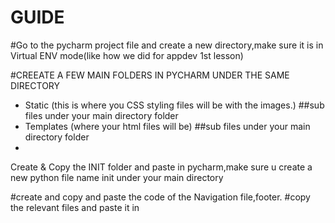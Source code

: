 # GUIDE


#Go to the pycharm project file and create a new directory,make sure it is in Virtual ENV mode(like how we did for appdev 1st lesson)

#CREEATE A FEW MAIN FOLDERS IN PYCHARM UNDER THE SAME DIRECTORY 
- Static (this is where you CSS styling files will be with the images.) ##sub files under your main directory folder 
- Templates (where your html files will be)                             ##sub files under your main directory folder 
- 
Create & Copy the INIT folder and paste in pycharm,make sure u create a new python file name init under your main directory


#create and copy and paste the code of the Navigation file,footer.
#copy the relevant files and paste it in
